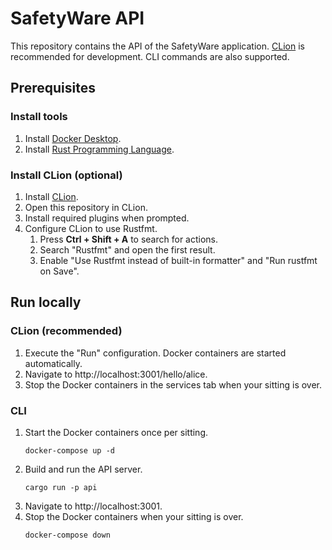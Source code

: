 # SafetyWare API

This repository contains the API of the SafetyWare application. [CLion](https://www.jetbrains.com/clion/) is
recommended for development. CLI commands are also supported.

## Prerequisites

### Install tools

1. Install [Docker Desktop](https://www.docker.com/products/docker-desktop).
2. Install [Rust Programming Language](https://www.rust-lang.org/).

### Install CLion (optional)

1. Install [CLion](https://www.jetbrains.com/clion/).
2. Open this repository in CLion.
3. Install required plugins when prompted.
4. Configure CLion to use Rustfmt.
    1. Press **Ctrl + Shift + A** to search for actions.
    2. Search "Rustfmt" and open the first result.
    3. Enable "Use Rustfmt instead of built-in formatter" and "Run rustfmt on Save".

## Run locally

### CLion (recommended)

1. Execute the "Run" configuration. Docker containers are started automatically.
2. Navigate to http://localhost:3001/hello/alice.
3. Stop the Docker containers in the services tab when your sitting is over.

### CLI

1. Start the Docker containers once per sitting.
   ```
   docker-compose up -d
   ```
2. Build and run the API server.
   ```
   cargo run -p api
   ```
3. Navigate to http://localhost:3001.
4. Stop the Docker containers when your sitting is over.
   ```
   docker-compose down
   ```
